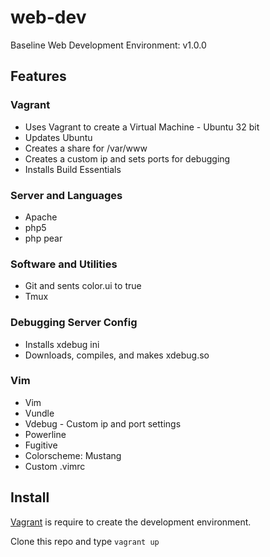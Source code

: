 web-dev
=======

Baseline Web Development Environment: v1.0.0
<h2>Features</h2>
<h3>Vagrant</h3>
<ul>
	<li>Uses Vagrant to create a Virtual Machine - Ubuntu 32 bit</li>
	<li>Updates Ubuntu</li>
	<li>Creates a share for /var/www</li>
	<li>Creates a custom ip and sets ports for debugging</li>
	<li>Installs Build Essentials</li>
</ul>
<h3>Server and Languages</h3>
<ul>
	<li>Apache</li>
	<li>php5</li>
	<li>php pear</li>
</ul>
<h3>Software and Utilities</h3>
<ul>
	<li>Git and sents color.ui to true</li>
	<li>Tmux</li>
</ul>
<h3>Debugging Server Config</h3>
<ul>
	<li>Installs xdebug ini</li>
	<li>Downloads, compiles, and makes xdebug.so</li>
</ul>
<h3>Vim</h3>
<ul>
	<li>Vim</li>
	<li>Vundle</li>
	<li>Vdebug - Custom ip and port settings</li>
	<li>Powerline</li>
	<li>Fugitive</li>
	<li>Colorscheme: Mustang</li>
	<li>Custom .vimrc</li>
</ul>
<h2>Install</h2>
<p><a href="http://www.vagrantup.com/">Vagrant</a> is require to create the development environment.</p>
<p>Clone this repo and type <code>vagrant up</code>
